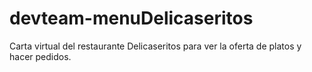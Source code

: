# devteam-menuDelicaseritos
Carta virtual del restaurante Delicaseritos para ver la oferta de platos y hacer pedidos.
